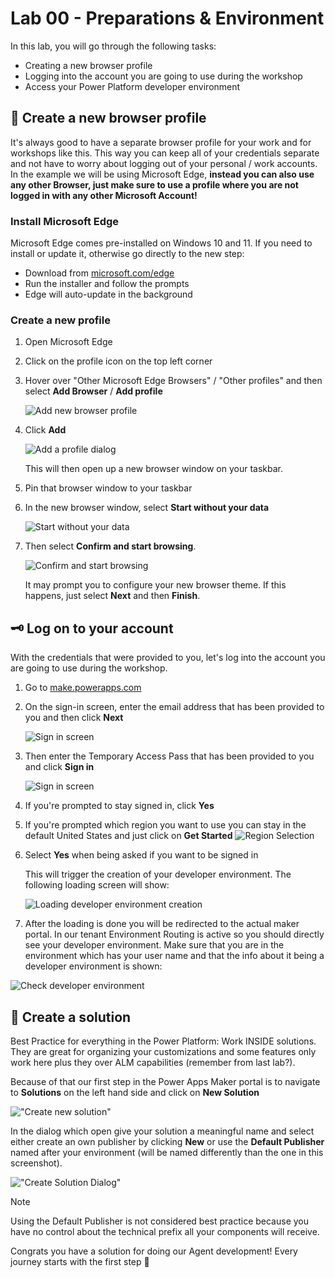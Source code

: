 # Lab 00 - Preparations & Environment

In this lab, you will go through the following tasks:

* Creating a new browser profile
* Logging into the account you are going to use during the workshop
* Access your Power Platform developer environment

## 👥 Create a new browser profile

It's always good to have a separate browser profile for your work and for workshops like this. This way you can keep all of your credentials separate and not have to worry about logging out of your personal / work accounts. In the example we will be using Microsoft Edge, **instead you can also use any other Browser, just make sure to use a profile where you are not logged in with any other Microsoft Account!**

### Install Microsoft Edge

Microsoft Edge comes pre-installed on Windows 10 and 11. If you need to install or update it, otherwise go directly to the new step:

* Download from [microsoft.com/edge](https://www.microsoft.com/edge)
* Run the installer and follow the prompts
* Edge will auto-update in the background

### Create a new profile

1. Open Microsoft Edge
2. Click on the profile icon on the top left corner
3. Hover over "Other Microsoft Edge Browsers" / "Other profiles" and then select **Add Browser** / **Add profile**

    ![Add new browser profile](./assets/add-new-browser-profile.png)

4. Click **Add**

    ![Add a profile dialog](assets/0000-1_add-profile.png)

    This will then open up a new browser window on your taskbar.

5. Pin that browser window to your taskbar
6. In the new browser window, select **Start without your data**

    ![Start without your data](./assets/start-without-your-data.png)

7. Then select **Confirm and start browsing**.

    ![Confirm and start browsing](./assets/confirm-and-start-browsing.png)

    It may prompt you to configure your new browser theme. If this happens, just select **Next** and then **Finish**.

## 🗝️ Log on to your account

With the credentials that were provided to you, let's log into the account you are going to use during the workshop.

1. Go to [make.powerapps.com](https://make.powerapps.com)
2. On the sign-in screen, enter the email address that has been provided to you and then click **Next**

   ![Sign in screen](./assets/0001-0_sign-in-email.png)

3. Then enter the Temporary Access Pass that has been provided to you and click **Sign in**

   ![Sign in screen](./assets/0001-1_sign-in-password.png)

4. If you're prompted to stay signed in, click **Yes**
5. If you're prompted which region you want to use you can stay in the default United States and just click on  **Get Started**
![Region Selection](./assets/0001-2_default_region.png)
6. Select **Yes** when being asked if you want to be signed in

    This will trigger the creation of your developer environment. The following loading screen will show:

    ![Loading developer environment creation](./assets/0001-3_preparingdevenvironment.png)
7. After the loading is done you will be redirected to the actual maker portal. In our tenant Environment Routing is active so you should directly see your developer environment. Make sure that you are in the environment which has your user name and that the info about it being a developer environment is shown:

![Check developer environment](./assets/0001-4_checkdevenvironment.png)


## 📂 Create a solution

Best Practice for everything in the Power Platform: Work INSIDE solutions. They are great for organizing your customizations and some features only work here plus they over ALM capabilities (remember from last lab?).

Because of that our first step in the Power Apps Maker portal is to navigate to **Solutions** on the left hand side and click on **New Solution**

!["Create new solution"](./assets/0010-0_createsolution.png)

In the dialog which open give your solution a meaningful name and select either create an own publisher by clicking **New** or use the **Default Publisher** named after your environment (will be named differently than the one in this screenshot).

!["Create Solution Dialog"](./assets/0010-1_solutionwizard.png)

> [!NOTE]
> Using the Default Publisher is not considered best practice because you have no control about the technical prefix all your components will receive.

Congrats you have a solution for doing our Agent development! Every journey starts with the first step 💪